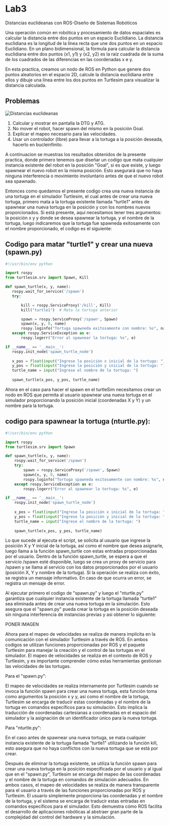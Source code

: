 # Lab3
Distancias euclideanas con ROS-Diseño de Sistemas Robóticos 


Una operación común en robótica y procesamiento de datos espaciales es calcular la distancia entre dos puntos en un espacio Euclidiano. La distancia euclidiana es la longitud de la línea recta que une dos puntos en un espacio Euclidiano. En un plano bidimensional, la fórmula para calcular la distancia euclidiana entre dos puntos (x1, y1) y (x2, y2) es la raíz cuadrada de la suma de los cuadrados de las diferencias en las coordenadas x e y.

En esta practica, creamos un nodo de ROS en Python que genere dos puntos aleatorios en el espacio 2D, calcule la distancia euclidiana entre ellos y dibuje una línea entre los dos puntos en Turtlesim para visualizar la distancia calculada.

## Problemas

![Distancias euclideanas](https://github.com/andre261220/Lab3/assets/132303647/755d8c6c-2358-490c-84e4-bc90c35eb4bb)

1. Calcular y mostrar en pantalla la DTG y ATG.
2. No mover el robot, hacer spawn del mismo en la posición Goal.
3. Explicar el mapeo necesario para las velocidades.
4. Usar un controlador (libre) para llevar a la tortuga a la posición deseada, hacerlo en bucleinfinito.

A continuacion se muestras los resultados obtenidos de la presente practica, donde primero tenemos que diseñar un codigo que mata cualquier instancia existente del robot en la posición "Goal", si es que existe, y luego spawnear el nuevo robot en la misma posición. Esto asegurará que no haya ninguna interferencia o movimiento involuntario antes de que el nuevo robot sea spawnado.

Entonces como quedamos el presente codigo crea una nueva instancia de una tortuga en el simulador Turtlesim, el cual antes de crear una nueva tortuga, primero mata a la tortuga existente llamada "turtle1" antes de spawnear una nueva tortuga en la posición y con los nombres nuevos proporcionados. Si está presente, aqui necesitamos tener tres argumentos: la posición x y y donde se desea spawnear la tortuga, y el nombre de la tortuga, luego indicaremos que la tortuga fue spawneda exitosamente con el nombre proporcionado, el codigo es el siguiente:

## Codigo para matar "turtle1" y crear una nueva (spawn.py)
```python
#!/usr/bin/env python

import rospy
from turtlesim.srv import Spawn, Kill

def spawn_turtle(x, y, name):
   rospy.wait_for_service('/spawn')
   try:

       kill = rospy.ServiceProxy('/kill', Kill)
       kill("turtle1")  # Mata la tortuga anterior

       spawn = rospy.ServiceProxy('/spawn', Spawn)
       spawn(x, y, 0, name)
       rospy.loginfo("Tortuga spawneda exitosamente con nombre: %s", name)
   except rospy.ServiceException as e:
       rospy.logerr("Error al spawnear la tortuga: %s", e)

if __name__ == '__main__':
   rospy.init_node('spawn_turtle_node')
   
   x_pos = float(input("Ingrese la posición x inicial de la tortuga: "))
   y_pos = float(input("Ingrese la posición y inicial de la tortuga: "))
   turtle_name = input("Ingrese el nombre de la tortuga: ")
   
   spawn_turtle(x_pos, y_pos, turtle_name)
```

Ahora en el caso para hacer el spawn en el turtleSim necesitamos crear un nodo en ROS que permita al usuario spawnear una nueva tortuga en el simulador proporcionando la posición inicial (coordenadas X y Y) y un nombre para la tortuga.

## codigo para spawnear la tortuga (nturtle.py):
```python
#!/usr/bin/env python

import rospy
from turtlesim.srv import Spawn

def spawn_turtle(x, y, name):
    rospy.wait_for_service('/spawn')
    try:
        spawn = rospy.ServiceProxy('/spawn', Spawn)
        spawn(x, y, 0, name)
        rospy.loginfo("Tortuga spawneda exitosamente con nombre: %s", name)
    except rospy.ServiceException as e:
        rospy.logerr("Error al spawnear la tortuga: %s", e)

if __name__ == '__main__':
    rospy.init_node('spawn_turtle_node')
    
    x_pos = float(input("Ingrese la posición x inicial de la tortuga: "))
    y_pos = float(input("Ingrese la posición y inicial de la tortuga: "))
    turtle_name = input("Ingrese el nombre de la tortuga: ")
    
    spawn_turtle(x_pos, y_pos, turtle_name)
```

Lo que sucede al ejecuta el script, se solicita al usuario que ingrese la posición X y Y inicial de la tortuga, así como el nombre que desea asignarle, luego llama a la función spawn_turtle con estas entradas proporcionadas por el usuario. Dentro de la función spawn_turtle, se espera a que el servicio /spawn esté disponible, luego se crea un proxy de servicio para /spawn y se llama al servicio con los datos proporcionados por el usuario (posición X, Y y nombre de la tortuga). Si la operación se realiza con éxito, se registra un mensaje informativo. En caso de que ocurra un error, se registra un mensaje de error.

Al ejecutar primero el codigo de "spawn.py" y luego el "nturtle.py" garantiza que cualquier instancia existente de la tortuga llamada "turtle1" sea eliminada antes de crear una nueva tortuga en la simulación. Esto asegura que el "spawn.py" pueda crear la tortuga en la posición deseada sin ninguna interferencia de instancias previas y asi obtener lo siguiente: 

PONER IMAGEN 

Ahora para el mapeo de velocidades se realiza de manera implícita en la comunicación con el simulador Turtlesim a través de ROS. En ambos codigos se utilizan funciones proporcionadas por ROS y el paquete Turtlesim para manejar la creación y el control de las tortugas en el simulador. El mapeo de velocidades se realiza en el contexto de ROS y Turtlesim, y es importante comprender cómo estas herramientas gestionan las velocidades de las tortugas.

Para el "spawn.py":

El mapeo de velocidades se realiza internamente por Turtlesim cuando se invoca la función spawn para crear una nueva tortuga, esta función toma como argumentos la posición x y y, así como el nombre de la tortuga, Turtlesim se encarga de traducir estas coordenadas y el nombre de la tortuga en comandos específicos para su simulación. Esto implica la traducción de coordenadas cartesianas a coordenadas en el espacio del simulador y la asignación de un identificador único para la nueva tortuga.

Para "nturtle.py":

En el caso antes de spawnear una nueva tortuga, se mata cualquier instancia existente de la tortuga llamada "turtle1" utilizando la función kill, esto asegura que no haya conflictos con la nueva tortuga que se está por crear.

Después de eliminar la tortuga existente, se utiliza la función spawn para crear una nueva tortuga en la posición especificada por el usuario y al igual que en el "spawn.py", Turtlesim se encarga del mapeo de las coordenadas y el nombre de la tortuga en comandos de simulación adecuados. En ambos casos, el mapeo de velocidades se realiza de manera transparente para el usuario a través de las funciones proporcionadas por ROS y Turtlesim. El usuario simplemente proporciona las coordenadas y el nombre de la tortuga, y el sistema se encarga de traducir estas entradas en comandos específicos para el simulador. Esto demuestra cómo ROS facilita el desarrollo de aplicaciones robóticas al abstraer gran parte de la complejidad del control del hardware y la simulación.







